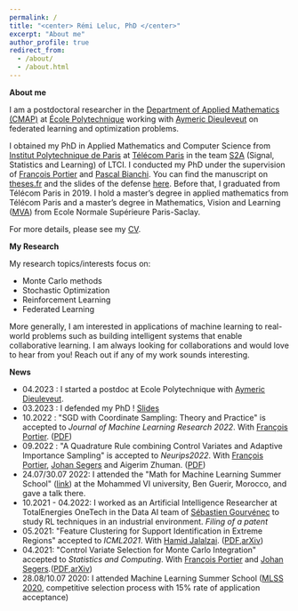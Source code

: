 ```yaml
---
permalink: /
title: "<center> Rémi Leluc, PhD </center>"
excerpt: "About me"
author_profile: true
redirect_from: 
  - /about/
  - /about.html
---
```



**About me**

I am a postdoctoral researcher in the [Department of Applied Mathematics (CMAP)](https://portail.polytechnique.edu/cmap/en/groups/statistique-apprentissage-simulation-image) at [École Polytechnique](https://www.polytechnique.edu/en) working with [Aymeric Dieuleveut](http://www.cmap.polytechnique.fr/~aymeric.dieuleveut/) on federated learning and optimization problems.

I obtained my PhD in Applied Mathematics and Computer Science from [Institut Polytechnique de Paris](https://www.ip-paris.fr/en/search?s=en%20home%20en) at [Télécom Paris](https://www.telecom-paris.fr/) in the team [S2A](http://www.tsi.telecom-paristech.fr/ssa/) (Signal, Statistics and Learning) of LTCI. I conducted my PhD under the supervision of [François Portier](https://sites.google.com/site/fportierwebpage/) and [Pascal Bianchi](https://bianchi.wp.imt.fr/). You can find the manuscript on [theses.fr](https://www.theses.fr/2023IPPAT007) and the slides of the defense [here](https://remileluc.github.io/assets/slides_defense.pdf). Before that, I graduated from Télécom Paris in 2019. I hold a master’s degree in applied mathematics from Télécom Paris and a master’s degree in Mathematics, Vision and Learning ([MVA](https://www.master-mva.com/)) from Ecole Normale Supérieure Paris-Saclay. 

For more details, please see my [CV](https://remileluc.github.io/assets/resume.pdf).

**My Research**

My research topics/interests focus on: 
- Monte Carlo methods
- Stochastic Optimization
- Reinforcement Learning
- Federated Learning

More generally, I am interested in applications of machine learning to real-world problems such as building intelligent systems that enable collaborative learning. I am always looking for collaborations and would love to hear from you! Reach out if any of my work sounds interesting.

**News**
- 04.2023 : I started a postdoc at Ecole Polytechnique with [Aymeric Dieuleveut](http://www.cmap.polytechnique.fr/~aymeric.dieuleveut/).
- 03.2023 : I defended my PhD ! [Slides](https://remileluc.github.io/assets/slides_defense.pdf)
- 10.2022 : "SGD with Coordinate Sampling: Theory and Practice" is accepted to _Journal of Machine Learning Research 2022_. With [François Portier](https://sites.google.com/site/fportierwebpage/). ([PDF](https://www.jmlr.org/papers/volume23/21-1240/21-1240.pdf))
- 09.2022 : "A Quadrature Rule combining Control Variates and Adaptive Importance Sampling" is accepted to _Neurips2022_. With [François Portier](https://sites.google.com/site/fportierwebpage/), [Johan Segers](https://perso.uclouvain.be/johan.segers/) and Aigerim Zhuman. ([PDF](https://papers.nips.cc/paper_files/paper/2022/file/4d4e8614a37f0aff841ba87ed1a898c1-Paper-Conference.pdf))
-  24.07/30.07 2022: I attended the "Math for Machine Learning Summer School" ([link](https://www.emines-ingenieur.org/en/education/summer-school)) at the Mohammed VI university, Ben Guerir, Morocco, and gave a talk there.
- 10.2021 - 04.2022: I worked as an Artificial Intelligence Researcher at TotalEnergies OneTech in the Data AI team of [Sébastien Gourvénec](https://www.linkedin.com/in/s%C3%A9bastien-gourv%C3%A9nec-448b72a/?originalSubdomain=fr) to study RL techniques in an industrial environment. _Filing of a patent_
- 05.2021: "Feature Clustering for Support Identification in Extreme Regions" accepted to _ICML2021_. With [Hamid Jalalzai](http://hamid.jalalzai.fr/). ([PDF](http://proceedings.mlr.press/v139/jalalzai21a.html),[arXiv](https://arxiv.org/abs/2008.07365))
- 04.2021: "Control Variate Selection for Monte Carlo Integration" accepted to _Statistics and Computing_. With [François Portier](https://sites.google.com/site/fportierwebpage/) and [Johan Segers](https://perso.uclouvain.be/johan.segers/).([PDF](https://rdcu.be/cnesX),[arXiv](https://arxiv.org/abs/1906.10920))
-  28.08/10.07 2020: I attended Machine Learning Summer School ([MLSS 2020](http://mlss.tuebingen.mpg.de/2020/), competitive selection process with 15% rate of application acceptance)

